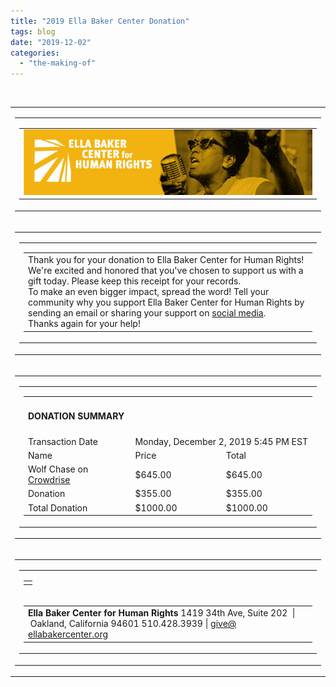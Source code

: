 ```yaml
---
title: "2019 Ella Baker Center Donation"
tags: blog
date: "2019-12-02"
categories: 
  - "the-making-of"
---
```


 

<table class="m_-7329708787443454124outer" cellspacing="0" cellpadding="0" align="center"><tbody><tr id="m_-7329708787443454124id_5f5ffeec-780f-11e5-a288-0022190649cc"><td><table class="m_-7329708787443454124column m_-7329708787443454124sli-small-12" width="100%" cellspacing="0" cellpadding="0" align="left"><tbody><tr><td><table id="m_-7329708787443454124id_5f8141ce-780f-11e5-8fa8-0022190649cc" cellspacing="0" cellpadding="0"><tbody><tr class="m_-7329708787443454124sli-email-element"><td id="m_-7329708787443454124id_7227906e-21a8-4ff0-bcfa-92cc59e41155"><img id="m_-7329708787443454124id_7227906e-21a8-4ff0-bcfa-92cc59e41155_img" class="CToWUd a6T" tabindex="0" src="images/8f625cf7-b248-4f29-bce0-8c8a8e70ae5d.jpg" width="600"></td></tr></tbody></table></td></tr></tbody></table></td></tr><tr id="m_-7329708787443454124id_5ff61bf2-780f-11e5-a67e-0022190649cc"><td><table class="m_-7329708787443454124column m_-7329708787443454124sli-small-12" width="100%" cellspacing="0" cellpadding="0" align="left"><tbody><tr><td><table id="m_-7329708787443454124id_6014a52c-780f-11e5-8ffd-0022190649cc" cellspacing="0" cellpadding="0"><tbody><tr class="m_-7329708787443454124sli-email-element"><td><table width="100%" cellspacing="0" cellpadding="0"><tbody><tr><td id="m_-7329708787443454124id_603467f4-780f-11e5-8b4d-0022190649cc">Thank you for your donation to Ella Baker Center for Human Rights! We're excited and honored that you've chosen to support us with a gift today. Please keep this receipt for your records.<div></div>To make an even bigger impact, spread the word! Tell your community why you support Ella Baker Center for Human Rights&nbsp;by sending an email or sharing your support on&nbsp;<a href="https://default.salsalabs.org/T32b19685-380e-47cb-96c2-717fbba6362a/ee45937f-0508-48de-9565-99184566f960" target="_blank" rel="noopener" data-saferedirecturl="https://www.google.com/url?q=https://default.salsalabs.org/T32b19685-380e-47cb-96c2-717fbba6362a/ee45937f-0508-48de-9565-99184566f960&amp;source=gmail&amp;ust=1575413122898000&amp;usg=AFQjCNFePqSoJW2dLAK_B2NbGvep3ZgTzA">social media</a>.<div></div>Thanks again for your help!</td></tr></tbody></table></td></tr></tbody></table></td></tr></tbody></table></td></tr><tr id="m_-7329708787443454124id_605331d4-780f-11e5-aae6-0022190649cc"><td><table class="m_-7329708787443454124column m_-7329708787443454124sli-small-12" width="100%" cellspacing="0" cellpadding="0" align="left"><tbody><tr><td><table id="m_-7329708787443454124id_6072b540-780f-11e5-a1f7-0022190649cc" cellspacing="0" cellpadding="0"><tbody><tr><td id="m_-7329708787443454124id_2ac339b0-0119-4dbc-88a5-6fe108382138"><table cellspacing="0" cellpadding="5"><tbody><tr><td colspan="3" nowrap="nowrap"><h4>DONATION SUMMARY</h4></td></tr><tr><td nowrap="nowrap">Transaction Date</td><td colspan="2" nowrap="nowrap">Monday, December 2, 2019 5:45 PM EST</td></tr><tr><td>Name</td><td nowrap="nowrap">Price</td><td nowrap="nowrap">Total</td></tr><tr><td>Wolf Chase on <a href="https://charity.gofundme.com/o/en/team/wolf-chase-2019">Crowdrise</a></td><td nowrap="nowrap">$645.00</td><td nowrap="nowrap">$645.00</td></tr><tr><td>Donation</td><td nowrap="nowrap">$355.00</td><td nowrap="nowrap">$355.00</td></tr><tr><td>Total Donation</td><td nowrap="nowrap">$1000.00</td><td nowrap="nowrap">$1000.00</td></tr></tbody></table></td></tr></tbody></table></td></tr></tbody></table></td></tr><tr id="m_-7329708787443454124id_87bd8a26-6cef-4ab8-bb4f-36abfdf2d2eb"><td><table class="m_-7329708787443454124column m_-7329708787443454124sli-small-12" width="100%" cellspacing="0" cellpadding="0" align="left"><tbody><tr><td><table id="m_-7329708787443454124id_96ddbe30-0a59-4348-9fcb-9960ccf124b7" cellspacing="0" cellpadding="0"><tbody><tr class="m_-7329708787443454124sli-email-element"><td><table width="100%" cellspacing="0" cellpadding="0"><tbody><tr><td id="m_-7329708787443454124id_fe8a6dcf-0922-4ac1-8620-23c83698fe44"><div class="m_-7329708787443454124sli-divider"></div></td></tr></tbody></table></td></tr><tr class="m_-7329708787443454124sli-email-element"><td><table width="100%" cellspacing="0" cellpadding="0"><tbody><tr><td id="m_-7329708787443454124id_6accf5ce-780e-11e5-8422-0022190649cc"><strong>Ella Baker Center for Human Rights</strong> 1419 34th Ave, Suite 202&nbsp;&nbsp;|&nbsp;Oakland,&nbsp;California&nbsp;<wbr>94601 510.428.3939&nbsp;|&nbsp;<a href="mailto:give@ellabakercenter.org" target="_blank" rel="noopener">give@<wbr>ellabakercenter.org</a></td></tr></tbody></table></td></tr></tbody></table></td></tr></tbody></table></td></tr></tbody></table>
